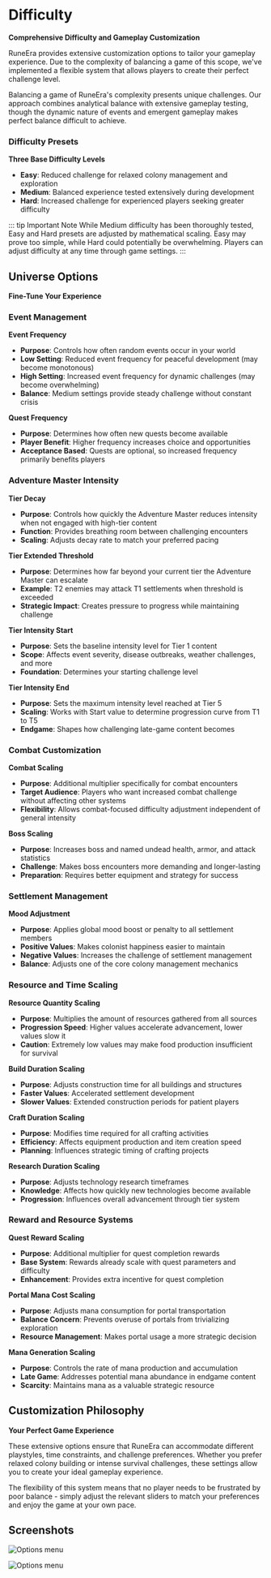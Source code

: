 # Difficulty

**Comprehensive Difficulty and Gameplay Customization**

RuneEra provides extensive customization options to tailor your gameplay experience. Due to the complexity of balancing a game of this 
scope, we've implemented a flexible system that allows players to create their perfect challenge level.

Balancing a game of RuneEra's complexity presents unique challenges. Our approach combines analytical balance with extensive gameplay testing, 
though the dynamic nature of events and emergent gameplay makes perfect balance difficult to achieve.

### Difficulty Presets

**Three Base Difficulty Levels**

- **Easy**: Reduced challenge for relaxed colony management and exploration
- **Medium**: Balanced experience tested extensively during development
- **Hard**: Increased challenge for experienced players seeking greater difficulty

::: tip Important Note 
While Medium difficulty has been thoroughly tested, Easy and Hard presets are adjusted by mathematical scaling. 
Easy may prove too simple, while Hard could potentially be overwhelming. Players can adjust difficulty at any time through game settings.
:::

## Universe Options

**Fine-Tune Your Experience**

### Event Management

**Event Frequency**
- **Purpose**: Controls how often random events occur in your world
- **Low Setting**: Reduced event frequency for peaceful development (may become monotonous)
- **High Setting**: Increased event frequency for dynamic challenges (may become overwhelming)
- **Balance**: Medium settings provide steady challenge without constant crisis

**Quest Frequency**
- **Purpose**: Determines how often new quests become available
- **Player Benefit**: Higher frequency increases choice and opportunities
- **Acceptance Based**: Quests are optional, so increased frequency primarily benefits players

### Adventure Master Intensity

**Tier Decay**
- **Purpose**: Controls how quickly the Adventure Master reduces intensity when not engaged with high-tier content
- **Function**: Provides breathing room between challenging encounters
- **Scaling**: Adjusts decay rate to match your preferred pacing

**Tier Extended Threshold**
- **Purpose**: Determines how far beyond your current tier the Adventure Master can escalate
- **Example**: T2 enemies may attack T1 settlements when threshold is exceeded
- **Strategic Impact**: Creates pressure to progress while maintaining challenge

**Tier Intensity Start**
- **Purpose**: Sets the baseline intensity level for Tier 1 content
- **Scope**: Affects event severity, disease outbreaks, weather challenges, and more
- **Foundation**: Determines your starting challenge level

**Tier Intensity End**
- **Purpose**: Sets the maximum intensity level reached at Tier 5
- **Scaling**: Works with Start value to determine progression curve from T1 to T5
- **Endgame**: Shapes how challenging late-game content becomes

### Combat Customization

**Combat Scaling**
- **Purpose**: Additional multiplier specifically for combat encounters
- **Target Audience**: Players who want increased combat challenge without affecting other systems
- **Flexibility**: Allows combat-focused difficulty adjustment independent of general intensity

**Boss Scaling**
- **Purpose**: Increases boss and named undead health, armor, and attack statistics
- **Challenge**: Makes boss encounters more demanding and longer-lasting
- **Preparation**: Requires better equipment and strategy for success

### Settlement Management

**Mood Adjustment**
- **Purpose**: Applies global mood boost or penalty to all settlement members
- **Positive Values**: Makes colonist happiness easier to maintain
- **Negative Values**: Increases the challenge of settlement management
- **Balance**: Adjusts one of the core colony management mechanics

### Resource and Time Scaling

**Resource Quantity Scaling**
- **Purpose**: Multiplies the amount of resources gathered from all sources
- **Progression Speed**: Higher values accelerate advancement, lower values slow it
- **Caution**: Extremely low values may make food production insufficient for survival

**Build Duration Scaling**
- **Purpose**: Adjusts construction time for all buildings and structures
- **Faster Values**: Accelerated settlement development
- **Slower Values**: Extended construction periods for patient players

**Craft Duration Scaling**
- **Purpose**: Modifies time required for all crafting activities
- **Efficiency**: Affects equipment production and item creation speed
- **Planning**: Influences strategic timing of crafting projects

**Research Duration Scaling**
- **Purpose**: Adjusts technology research timeframes
- **Knowledge**: Affects how quickly new technologies become available
- **Progression**: Influences overall advancement through tier system

### Reward and Resource Systems

**Quest Reward Scaling**
- **Purpose**: Additional multiplier for quest completion rewards
- **Base System**: Rewards already scale with quest parameters and difficulty
- **Enhancement**: Provides extra incentive for quest completion

**Portal Mana Cost Scaling**
- **Purpose**: Adjusts mana consumption for portal transportation
- **Balance Concern**: Prevents overuse of portals from trivializing exploration
- **Resource Management**: Makes portal usage a more strategic decision

**Mana Generation Scaling**
- **Purpose**: Controls the rate of mana production and accumulation
- **Late Game**: Addresses potential mana abundance in endgame content
- **Scarcity**: Maintains mana as a valuable strategic resource

## Customization Philosophy

**Your Perfect Game Experience**

These extensive options ensure that RuneEra can accommodate different playstyles, time constraints, and challenge preferences. 
Whether you prefer relaxed colony building or intense survival challenges, these settings allow you to create your ideal gameplay experience.

The flexibility of this system means that no player needs to be frustrated by poor balance - simply adjust the relevant sliders to match your preferences and enjoy the game at your own pace.

## Screenshots

![Options menu](/resources/menus/options_gameplay.png)

![Options menu](/resources/menus/options_hotkeys.png)